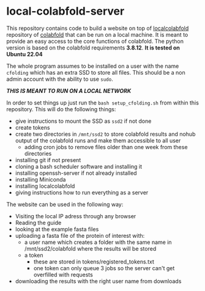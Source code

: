 # local-colabfold-server

This repository contains code to build a website on top of [localcolabfold](https://github.com/YoshitakaMo/localcolabfold) repository of [colabfold](https://github.com/sokrypton/ColabFold) that can be run on a local machine.
It is meant to provide an easy access to the core functions of colabfold.
The python version is based on the colabfold requirements **3.8.12**.
**It is tested on Ubuntu 22.04**

The whole program assumes to be installed on a user with the name `cfolding` which has an extra SSD to store all files. This should be a non admin account with the ability to use `sudo`.

***THIS IS MEANT TO RUN ON A LOCAL NETWORK***

In order to set things up just run the `bash setup_cfolding.sh` from within this repository. This will do the following things:
*   give instructions to mount the SSD as `ssd2` if not done
*   create tokens
*   create two directories in `/mnt/ssd2` to store colabfold results and nohub output of the colabfold runs and make them accessible to all user
    *   adding cron jobs to remove files older than one week from these directories
*   installing git if not present
*   cloning a bash scheduler software and installing it
*   installing openssh-server if not already installed
*   installing Miniconda
*   installing localcolabfold
*   giving instructions how to run everything as a server


The website can be used in the following way:
*   Visiting the local IP adress through any browser
*   Reading the guide
*   looking at the example fasta files
*   uploading a fasta file of the protein of interest with:
    *   a user name which creates a folder with the same name in /mnt/ssd2/colabfold where the results will be stored
    *   a token
        +   these are stored in tokens/registered_tokens.txt
        +   one token can only queue 3 jobs so the server can't get overfilled with requests
*   downloading the results with the right user name from downloads

